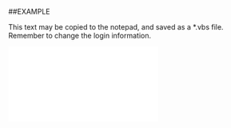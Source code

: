 
##EXAMPLE

This text may be copied to the notepad, and saved as a *.vbs file. Remember to change the login information.

![](..\..\Examples\vbs\SOPersons.Remove.vbs.txt)

